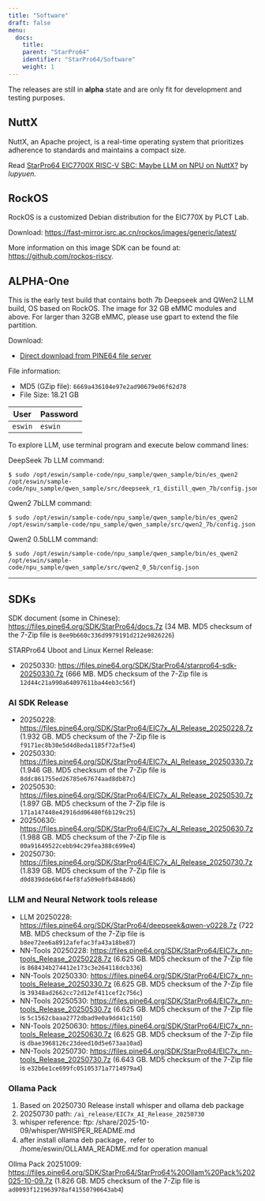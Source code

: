 ```yaml
---
title: "Software"
draft: false
menu:
  docs:
    title:
    parent: "StarPro64"
    identifier: "StarPro64/Software"
    weight: 1
---
```


The releases are still in **alpha** state and are only fit for development and testing purposes.

## NuttX

NuttX, an Apache project, is a real-time operating system that prioritizes adherence to standards and maintains a compact size.

Read [StarPro64 EIC7700X RISC-V SBC: Maybe LLM on NPU on NuttX?](https://lupyuen.org/articles/starpro64.html) by *lupyuen*.

## RockOS

RockOS is a customized Debian distribution for the EIC770X by PLCT Lab. 

Download: https://fast-mirror.isrc.ac.cn/rockos/images/generic/latest/

More information on this image SDK can be found at: https://github.com/rockos-riscv.

## ALPHA-One

This is the early test build that contains both 7b Deepseek and QWen2 LLM build, OS based on RockOS. The image for 32 GB eMMC modules and above. For larger than 32GB eMMC, please use gpart to extend the file partition.

Download:

* [Direct download from PINE64 file server](https://files.pine64.org/SDK/StarPro64/Alpha-ONE_OS_build_32GB-20250420.img.gz)

File information:

* MD5 (GZip file): `6669a436104e97e2ad90679e06f62d78`
* File Size: 18.21 GB

| User | Password |
| ------- | ------- |
| `eswin` | `eswin` |

To explore LLM, use terminal program and execute below command lines:

DeepSeek 7b LLM command:

```Shell
$ sudo /opt/eswin/sample-code/npu_sample/qwen_sample/bin/es_qwen2 /opt/eswin/sample-code/npu_sample/qwen_sample/src/deepseek_r1_distill_qwen_7b/config.json
```

Qwen2 7bLLM command:
```Shell
$ sudo /opt/eswin/sample-code/npu_sample/qwen_sample/bin/es_qwen2 /opt/eswin/sample-code/npu_sample/qwen_sample/src/qwen2_7b/config.json
```

Qwen2 0.5bLLM command:
```Shell
$ sudo /opt/eswin/sample-code/npu_sample/qwen_sample/bin/es_qwen2 /opt/eswin/sample-code/npu_sample/qwen_sample/src/qwen2_0_5b/config.json
```

---

## SDKs

SDK document (some in Chinese): https://files.pine64.org/SDK/StarPro64/docs.7z (34 MB. MD5 checksum of the 7-Zip file is `8ee9b660c336d9979191d212e9826226`)

STARPro64 Uboot and Linux Kernel Release:

* 20250330: https://files.pine64.org/SDK/StarPro64/starpro64-sdk-20250330.7z (666 MB. MD5 checksum of the 7-Zip file is `12d44c21a990a64097611ba44eb3c56f`)

### AI SDK Release

* 20250228: https://files.pine64.org/SDK/StarPro64/EIC7x_AI_Release_20250228.7z (1.932 GB. MD5 checksum of the 7-Zip file is `f9171ec8b30e5d4d8eda1185f72af5e4`)
* 20250330: https://files.pine64.org/SDK/StarPro64/EIC7x_AI_Release_20250330.7z (1.946 GB. MD5 checksum of the 7-Zip file is `8ddc861755ed26785e67674aad8db87c`)
* 20250530: https://files.pine64.org/SDK/StarPro64/EIC7x_AI_Release_20250530.7z (1.897 GB. MD5 checksum of the 7-Zip file is `171a147448e42916dd06480f6b129c25`)
* 20250630: https://files.pine64.org/SDK/StarPro64/EIC7x_AI_Release_20250630.7z (1.988 GB. MD5 checksum of the 7-Zip file is `00a91649522cebb94c29fea388c699e4`)
* 20250730: https://files.pine64.org/SDK/StarPro64/EIC7x_AI_Release_20250730.7z (1.839 GB. MD5 checksum of the 7-Zip file is `d0d839dde6b6f4ef8fa509e0fb4848d6`)

### LLM and Neural Network tools release

* LLM 20250228: https://files.pine64.org/SDK/StarPro64/deepseek&qwen-v0228.7z (722 MB. MD5 checksum of the 7-Zip file is `b8ee72ee6a8912afefac3fa43a18be87`)
* NN-Tools 20250228: https://files.pine64.org/SDK/StarPro64/EIC7x_nn-tools_Release_20250228.7z (6.625 GB. MD5 checksum of the 7-Zip file is `868434b274412e173c3e264118dcb336`)
* NN-Tools 20250330: https://files.pine64.org/SDK/StarPro64/EIC7x_nn-tools_Release_20250330.7z (6.625 GB. MD5 checksum of the 7-Zip file is `39348ad2662cc72d12ef411cef2c756c`)
* NN-Tools 20250530: https://files.pine64.org/SDK/StarPro64/EIC7x_nn-tools_Release_20250530.7z (6.625 GB. MD5 checksum of the 7-Zip file is `5c1562cbaaa2772dbad9e0a9dd41c150`)
* NN-Tools 20250630: https://files.pine64.org/SDK/StarPro64/EIC7x_nn-tools_Release_20250630.7z (6.625 GB. MD5 checksum of the 7-Zip file is `dbae3968126c23deed10d5e673aa10ad`)
* NN-Tools 20250730: https://files.pine64.org/SDK/StarPro64/EIC7x_nn-tools_Release_20250730.7z (6.643 GB. MD5 checksum of the 7-Zip file is `e32b6e1ce699fc05105371a7714979a4`)

### Ollama Pack

1. Based on 20250730 Release install whisper and ollama deb package
2. 20250730 path: `/ai_release/EIC7x_AI_Release_20250730`
3. whisper reference: ftp: /share/2025-10-09/whisper/WHISPER_README.md
4. after install ollama deb package，refer to /home/eswin/OLLAMA_README.md for operation manual

Ollma Pack 20251009: https://files.pine64.org/SDK/StarPro64/StarPro64%20Ollam%20Pack%202025-10-09.7z (1.826 GB. MD5 checksum of the 7-Zip file is `ad0093f121963978af41550790643ab4`)